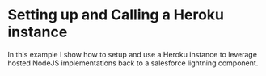 # Setting up and Calling a Heroku instance
In this example I show how to setup and use a Heroku instance to leverage hosted NodeJS implementations back to a salesforce lightning component.
